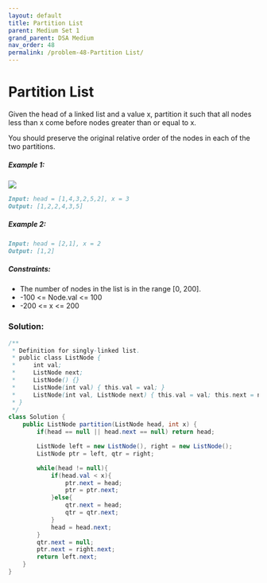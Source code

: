 ```yaml
---
layout: default
title: Partition List
parent: Medium Set 1
grand_parent: DSA Medium
nav_order: 48
permalink: /problem-48-Partition List/
---
```

# Partition List
Given the head of a linked list and a value x, partition it such that all nodes less than x come before nodes greater than or equal to x.

You should preserve the original relative order of the nodes in each of the two partitions.

##### Example 1:
![](../../assets/images/ds/partition.jpeg)
```markdown
Input: head = [1,4,3,2,5,2], x = 3
Output: [1,2,2,4,3,5]
```
##### Example 2:
```markdown
Input: head = [2,1], x = 2
Output: [1,2]
```
##### Constraints:
* The number of nodes in the list is in the range [0, 200].
* -100 <= Node.val <= 100
* -200 <= x <= 200

### Solution:
```java
/**
 * Definition for singly-linked list.
 * public class ListNode {
 *     int val;
 *     ListNode next;
 *     ListNode() {}
 *     ListNode(int val) { this.val = val; }
 *     ListNode(int val, ListNode next) { this.val = val; this.next = next; }
 * }
 */
class Solution {
    public ListNode partition(ListNode head, int x) {
        if(head == null || head.next == null) return head;

        ListNode left = new ListNode(), right = new ListNode();
        ListNode ptr = left, qtr = right;

        while(head != null){
            if(head.val < x){
                ptr.next = head;
                ptr = ptr.next;
            }else{
                qtr.next = head;
                qtr = qtr.next;
            }
            head = head.next;
        }
        qtr.next = null;
        ptr.next = right.next;
        return left.next;
    }
}
```
